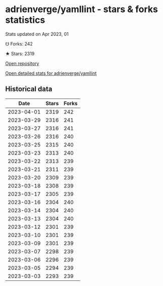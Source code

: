 # adrienverge/yamllint - stars & forks statistics

Stats updated on Apr 2023, 01

☋ Forks: 242

★ Stars: 2319

[Open repository](https://github.com/adrienverge/yamllint)

[Open detailed stats for adrienverge/yamllint](https://reviewgithub.com/rep/adrienverge/yamllint)

## Historical data
| Date | Stars | Forks |
|------|-------|-------|
| 2023-04-01 | 2319 | 242 | 
| 2023-03-29 | 2316 | 241 | 
| 2023-03-27 | 2316 | 241 | 
| 2023-03-26 | 2316 | 240 | 
| 2023-03-25 | 2315 | 240 | 
| 2023-03-23 | 2313 | 240 | 
| 2023-03-22 | 2313 | 239 | 
| 2023-03-21 | 2311 | 239 | 
| 2023-03-20 | 2309 | 239 | 
| 2023-03-18 | 2308 | 239 | 
| 2023-03-17 | 2305 | 239 | 
| 2023-03-16 | 2304 | 240 | 
| 2023-03-14 | 2304 | 240 | 
| 2023-03-13 | 2304 | 240 | 
| 2023-03-12 | 2301 | 239 | 
| 2023-03-10 | 2301 | 239 | 
| 2023-03-09 | 2301 | 239 | 
| 2023-03-07 | 2298 | 239 | 
| 2023-03-06 | 2296 | 239 | 
| 2023-03-05 | 2294 | 239 | 
| 2023-03-03 | 2293 | 239 | 

